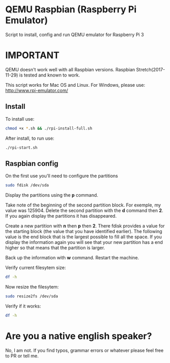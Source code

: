 # QEMU Raspbian (Raspberry Pi Emulator) #

Script to install, config and run QEMU emulator for Raspberry Pi 3

# IMPORTANT #
QEMU doesn't work well with all Raspbian versions. Raspbian Stretch(2017-11-29) is tested and known to work.

This script works for Mac OS and Linux.
For Windows, please use: http://www.rpi-emulator.com/

## Install ##
To install use:
```bash
chmod +x *.sh && ./rpi-install-full.sh
```
After install, to run use:
```bash
./rpi-start.sh
```

## Raspbian config ##
On the first use you'll need to configure the partitions

```bash
sudo fdisk /dev/sda
```

Display the partitions using the **p** command.

Take note of the beginning of the second partition block. For exemple, my value was 125904.
Delete the second partition with the **d** command then **2**.
If you again display the partitions it has disappeared.

Create a new partition with **n** then **p** then **2**. There fdisk provides a value for the starting block (the value that you have identified earlier). The following value is the end block that is the largest possible to fill all the space.
If you display the information again you will see that your new partition has a end higher so that means that the partition is larger.

Back up the information with **w** command.
Restart the machine.

Verify current filesytem size:
```bash
df -h
```
Now resize the filesytem:
```bash
sudo resize2fs /dev/sda
```
Verify if it works:
```bash
df -h
```

# Are you a native english speaker?
No, I am not. If you find typos, grammar errors or whatever please feel free to PR or tell me.